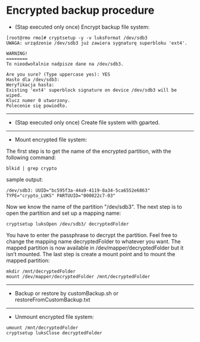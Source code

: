 Encrypted backup procedure
===

* (Stap executed only once) Encrypt backup file system:
```
[root@rmo rmo]# cryptsetup -y -v luksFormat /dev/sdb3
UWAGA: urządzenie /dev/sdb3 już zawiera sygnaturę superbloku 'ext4'.

WARNING!
========
To nieodwołalnie nadpisze dane na /dev/sdb3.

Are you sure? (Type uppercase yes): YES
Hasło dla /dev/sdb3:
Weryfikacja hasła:
Existing 'ext4' superblock signature on device /dev/sdb3 will be wiped.
Klucz numer 0 utworzony.
Polecenie się powiodło.
```
---
* (Stap executed only once) Create file system with gparted.
---
* Mount encrypted file system:

The first step is to get the name of the encrypted partition, with the following command:
```
blkid | grep crypto
```
sample output:
```
/dev/sdb3: UUID="bc595f3a-44a9-4119-8a34-5ca6552e6863" TYPE="crypto_LUKS" PARTUUID="000822c7-03"
```
Now we know the name of the partition "/dev/sdb3". The next step is to open the partition and set up a mapping name:
```
cryptsetup luksOpen /dev/sdb3/ decryptedFolder
```
You have to enter the passphrase to decrypt the partition. Feel free to change the mapping name decryptedFolder to whatever you want. The mapped partition is now available in /dev/mapper/decryptedFolder but it isn’t mounted. The last step is create a mount point and to mount the mapped partition:
```
mkdir /mnt/decryptedFolder
mount /dev/mapper/decryptedFolder /mnt/decryptedFolder
```
---
* Backup or restore by customBackup.sh or restoreFromCustomBackup.txt
---
* Unmount encrypted file system:
```
umount /mnt/decryptedFolder
cryptsetup luksClose decryptedFolder
```
